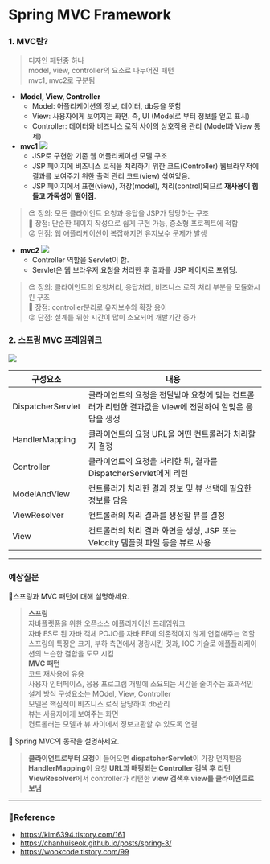 
# Spring MVC Framework

### 1.  MVC란?
> 디자인 페턴중 하나  
> model, view, controller의 요소로 나누어진 패턴  
> mvc1, mvc2로 구분됨
* **Model, View, Controller**
    * Model: 어플리케이션의 정보, 데이터, db등을 뜻함
    * View: 사용자에게 보여지는 화면. 즉, UI (Model로 부터 정보를 얻고 표시)
    * Controller: 데이터와 비즈니스 로직 사이의 상호작용 관리 (Model과 View 통제)
* **mvc1**
  <img src="https://i.imgur.com/rzhzcZc.png" >
  * JSP로 구현한 기존 웹 어플리케이션 모델 구조
  * JSP 페이지에 비즈니스 로직을 처리하기 위한 코드(Controller) 웹브라우저에 결과를 보여주기 위한 출력 관리 코드(view) 섞여있음.
  * JSP 페이지에서 표현(view), 저장(model), 처리(control)되므로 **재사용이 힘들고 가독성이 떨어짐**.  


> 😎 정의: 모든 클라이언트 요청과 응답을 JSP가 담당하는 구조   
> 🙂 장점: 단순한 페이지 작성으로 쉽게 구현 가능, 중소형 프로젝트에 적합   
> 😡 단점: 웹 애플리케이션이 복잡해지면 유지보수 문제가 발생   

* **mvc2**
  <img src="https://i.imgur.com/keastvz.png" >
  * Controller 역할을 Servlet이 함.
  * Servlet은 웹 브라우저 요청을 처리한 후 결과를 JSP 페이지로 포워딩.


> 😎 정의: 클라이언트의 요청처리, 응답처리, 비즈니스 로직 처리 부분을 모듈화시킨 구조    
> 🙂 장점: controller분리로 유지보수와 확장 용이    
> 😡 단점: 설계를 위한 시간이 많이 소요되어 개발기간 증가    

### 2. 스프링  MVC 프레임워크
<img src="https://i.imgur.com/blr7x6q.png" >  

| 구성요소                 | 내용                                                         |
|----------------------|------------------------------------------------------------|
| DispatcherServlet    | 클라이언트의 요청을 전달받아 요청에 맞는 컨트롤러가 리턴한 결과값을 View에 전달하여 알맞은 응답을 생성 |
| HandlerMapping       | 클라이언트의 요청 URL을 어떤 컨트롤러가 처리할지 결정                            |
| Controller           | 클라이언트의 요청을 처리한 뒤, 결과를 DispatcherServlet에게 리턴               |
| ModelAndView         | 컨트롤러가 처리한 결과 정보 및 뷰 선택에 필요한 정보를 담음                         |
| ViewResolver         | 컨트롤러의 처리 결과를 생성할 뷰를 결정                                     |
| View                 | 컨트롤러의 처리 결과 화면을 생성, JSP 또는 Velocity 템플릿 파일 등을 뷰로 사용        |

----
### 예상질문
📌스프링과 MVC 패턴에 대해 설명하세요.
> **스프링**  
> 자바플렛폼을 위한 오픈소스 애플리케이션 프레임워크  
> 자바 ES로 된 자바 객체 POJO를 자바 EE에 의존적이지 않게 연결해주는 역할  
> 스프링의 특징은 크기, 부하 측면에서 경량시킨 것과, IOC 기술로 애플플리케이션의 느슨한 결합을 도모 시킴  
> **MVC 패턴**  
> 코드 재사용에 유용  
> 사용자 인터페이스, 응용 프로그램 개발에 소요되는 시간을 줄여주는 효과적인 설계 방식
> 구성요소는 MOdel, View, Controller  
> 모델은 핵심적이 비즈니스 로직 담당하여 db관리  
> 뷰는 사용자에게 보여주는 화면  
> 컨트롤러는 모델과 뷰 사이에서 정보교환할 수 있도록 연결

📌 Spring MVC의 동작을 설명하세요.
> **클라이언트로부터 요청**이 들어오면 **dispatcherServlet**이 가장 먼저받음  
> **HandlerMapping**이 요청 **URL과 매핑되는 Controller 검색 후 리턴**
> **ViewResolver**에서 controller가 리턴한 **view 검색후 view를 클라이언트로 보냄**

----
### 🔗Reference
* https://kim6394.tistory.com/161
* https://chanhuiseok.github.io/posts/spring-3/
* https://wookcode.tistory.com/99